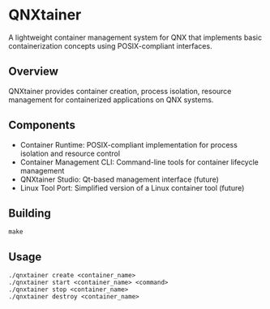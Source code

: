 # QNXtainer

A lightweight container management system for QNX that implements basic containerization concepts using POSIX-compliant interfaces.

## Overview

QNXtainer provides container creation, process isolation, resource management for containerized applications on QNX systems.

## Components

- Container Runtime: POSIX-compliant implementation for process isolation and resource control
- Container Management CLI: Command-line tools for container lifecycle management
- QNXtainer Studio: Qt-based management interface (future)
- Linux Tool Port: Simplified version of a Linux container tool (future)

## Building

```
make
```

## Usage

```
./qnxtainer create <container_name>
./qnxtainer start <container_name> <command>
./qnxtainer stop <container_name>
./qnxtainer destroy <container_name>
``` 